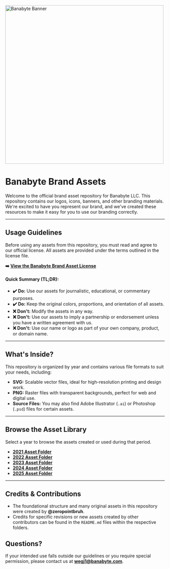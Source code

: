 <img src="/2023/Banner/Untitled-1_Recovered.png" alt="Banabyte Banner" width="500"/>

# Banabyte Brand Assets

Welcome to the official brand asset repository for Banabyte LLC. This repository contains our logos, icons, banners, and other branding materials. We're excited to have you represent our brand, and we've created these resources to make it easy for you to use our branding correctly.

---

## Usage Guidelines

Before using any assets from this repository, you must read and agree to our official license. All assets are provided under the terms outlined in the license file.

**➡️ [View the Banabyte Brand Asset License](LICENSE.md)**

#### **Quick Summary (TL;DR):**
* **✔️ Do:** Use our assets for journalistic, educational, or commentary purposes.
* **✔️ Do:** Keep the original colors, proportions, and orientation of all assets.
* **❌ Don't:** Modify the assets in any way.
* **❌ Don't:** Use our assets to imply a partnership or endorsement unless you have a written agreement with us.
* **❌ Don't:** Use our name or logo as part of your own company, product, or domain name.

---

## What's Inside?

This repository is organized by year and contains various file formats to suit your needs, including:
* **SVG:** Scalable vector files, ideal for high-resolution printing and design work.
* **PNG:** Raster files with transparent backgrounds, perfect for web and digital use.
* **Source Files:** You may also find Adobe Illustrator (`.ai`) or Photoshop (`.psd`) files for certain assets.

---

## Browse the Asset Library

Select a year to browse the assets created or used during that period.

* [**2021 Asset Folder**](https://github.com/Banabyte/Branding/tree/main/2021)
* [**2022 Asset Folder**](https://github.com/Banabyte/Branding/tree/main/2022)
* [**2023 Asset Folder**](https://github.com/Banabyte/Branding/tree/main/2023)
* [**2024 Asset Folder**](https://github.com/Banabyte/Branding/tree/main/2024)
* [**2025 Asset Folder**](https://github.com/Banabyte/Branding/tree/main/2025)

---

## Credits & Contributions

* The foundational structure and many original assets in this repository were created by **@zeropointbruh**.
* Credits for specific revisions or new assets created by other contributors can be found in the `README.md` files within the respective folders.

## Questions?

If your intended use falls outside our guidelines or you require special permission, please contact us at **wegj1@banabyte.com**.
